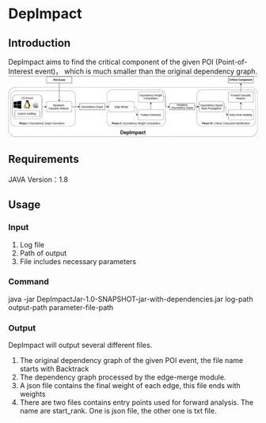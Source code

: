 # DepImpact
## Introduction
DepImpact aims to find the critical component of the given POI (Point-of-Interest event)， which is much smaller than the original dependency graph.
![Workflow of DepImpact](architecture.png)
## Requirements
JAVA Version：1.8
## Usage
### Input
1. Log file
2. Path of output
3. File includes necessary parameters
### Command
java -jar DepImpactJar-1.0-SNAPSHOT-jar-with-dependencies.jar log-path output-path parameter-file-path
### Output
DepImpact will output several different files.
1. The original dependency graph of the given POI event, the file name starts with Backtrack
2. The dependency graph processed by the edge-merge module.
3. A json file contains the final weight of each edge, this file ends with weights
4. There are two files contains entry points used for forward analysis. The name are start_rank. One is json file, the other one is txt file.


